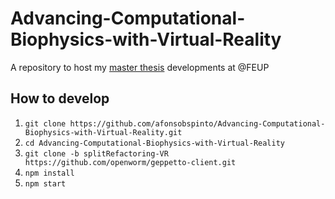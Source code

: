 # Advancing-Computational-Biophysics-with-Virtual-Reality
A repository to host my [master thesis](FEUP_MIEIC_MSc_Thesis___Advancing_Computational_Biophysics_with_Virtual_Reality.pdf) developments at @FEUP

## How to develop
1. `git clone https://github.com/afonsobspinto/Advancing-Computational-Biophysics-with-Virtual-Reality.git`
2. `cd Advancing-Computational-Biophysics-with-Virtual-Reality`
3. `git clone -b splitRefactoring-VR https://github.com/openworm/geppetto-client.git`
4. `npm install`
5. `npm start`

